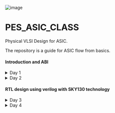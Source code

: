 
![image](https://github.com/VardhanSuroshi/pes_asic_class/assets/132068498/33403244-c9dd-4aef-a022-da52e2eef51c)

# PES_ASIC_CLASS

Physical VLSI Design for ASIC.

The repository is a guide for ASIC flow from basics.

#### Introduction and ABI
<details>
<summary> 
 Day 1
</summary>
<br>
 
### Introduction to RISCV ISA and GNU compiler toolchain
### Introduction
### Flow : HLL -> ALP -> Binary -> (HDL) -> GDS
#### 1. HLL -> High level language (c , c++) 
- A high-level language is any programming language that enables development of a program in a much more user-friendly programming context and is generally independent of the computer's hardware architecture.

#### 2. ALP -> Assembly level program
- An assembly language is a type of low-level programming language that is intended to communicate directly with a computer’s hardware (CPU). Assembly language programs are written using mnemonic codes that represent specific machine instructions which the machine can understand.Assembly language statements are entered one statement per line. Each statement follows the following format − [label] mnemonic [operands] [;comment]

#### 3. HDL -> Hardware Description Language (Verilog, System Verilog)
- A hardware description language (HDL) is a specialized computer language used to describe the structure and behavior of electronic circuits, and most commonly, digital logic circuits. HDLs can be used to design and describe the layout of digital systems from simple flip-flop memory units to complex communications protocols. It is used for circuit design, simulation,verification, synthesis and optimization of digital circuits.

#### 4. GDS -> Graphic Data System (layout)
- GDS II is a database file format which is the industry standard for data exchange of integrated circuit or IC layout artwork. It is a binary file format representing planar geometric shapes, text labels, and other information about the layout in hierarchical form. The data can be used to reconstruct all or part of the artwork used in sharing layouts, transferring artwork between different tools, or creating photo masks.

The Hardware needs to perform the instruction provided by the Application software. This is done through System sofware.

____System Software____
- OS : Operating System : Handles IO, memory allocation, Low level system function
- Compiler : Convert the input to hardware dependent instruction
- Assembler : Convert the instructions provided by compiler to Binary format
- HDL : A program that understands the Binary pattern and map it to a netlist
- GDS : Layout

 ### Lab 1


#### Contents:
- C Program to compute sum from 1 to N
- RISCV gcc compile and disassemble
- Spike simulation and debug


 1) Create a directory and open file sum1ton.c
  Write a C code to find the sum of numbers from 1 to n

 ![sum1ton_prog](https://github.com/ananya343B/pes_asic_class/assets/142582353/3b8ca152-4667-4a31-bee1-068b3954e91d)
 
  Now we will compile and execute the program. The output of the code is as follows
  
 ![sum1ton_op](https://github.com/ananya343B/pes_asic_class/assets/142582353/fe2cc5fe-b6d4-40c3-ad7b-aaa80509d229)

3) Generating RISCV object file and comparing the outputs
  
![pic3](https://github.com/ananya343B/pes_asic_class/assets/142582353/6e882222-8de4-45f0-90eb-2df2ecfaf5b1)

The command ```riscv64-unknown-elf-gcc``` is used to generate the object file sum1ton.o

![pic5](https://github.com/ananya343B/pes_asic_class/assets/142582353/27cd9359-ced5-4950-8575-c333f2863f40)

4) Spike simulation and debug

   ``` spike pk sum1ton.o```   is used to check if the instructions produce the correct output


  ![spike1](https://github.com/ananya343B/pes_asic_class/assets/142582353/afd04a0c-01dd-4f27-9b85-be623111a83e)

  ``` spike -d pk sum1ton.c```   is used for debugging
  
  The contents of the registers can be viewed
  
![spike](https://github.com/ananya343B/pes_asic_class/assets/142582353/dd1400e8-65d9-45ae-82e5-a648eab9ff91)

``` reg 0 a2```   is used to check the content of register a2

```q```  is used to quit the debugging process


### Lab 2
#### Contents: 

To display max and min value of 64 bit signed and unsigned numbers.

##### Unsigned numbers:

They are non-negative numbers which only have magnitude and no sign or direction.
Range:[0,(2^n)-1]

##### Signed numbers:

Signed numbers are numerical values which can represent positive and negative numbers along with zero.
Range: Positive:[0,2^(n-1)-1]      Negative:[-1,2^(n-1)].

- C Program to find max and min of 64 bit unsigned number:

  ![unsigned_code](https://github.com/ananya343B/pes_asic_class/assets/142582353/85744544-05cc-414c-8b13-588eb929631a)

  Output:
  
  ![unsigned_op](https://github.com/ananya343B/pes_asic_class/assets/142582353/b23b9188-9baa-4cd0-a98d-566ab642dd98)

- C Program to find max and min 64 bit signed number:

  ![signed_code](https://github.com/ananya343B/pes_asic_class/assets/142582353/6ee35461-849f-45fb-aeac-6f5c86a78ab9)

  Output:

  ![signed_op](https://github.com/ananya343B/pes_asic_class/assets/142582353/5cadeae9-df14-4c5d-845d-5af1826195ff)
</details>

 <details>
<summary> 
 Day 2
</summary>
<br>
  
  ### Introduction to ABI and basic verification flow

  ### Types of Instruction based on encoding format

1. **R-Type (Register-Type):**
   - These instructions operate on registers and have a fixed format for their operands.
   - Examples: ADD, SUB, AND, OR, XOR, SLL, SRL, SRA, SLT, SLTU

2. **I-Type (Immediate-Type):**
   - These instructions have an immediate operand and one register operand.
   - Examples: ADDI, SLTI, SLTIU, XORI, ORI, ANDI, SLLI, SRLI, SRAI, LB, LH, LW, LBU, LHU, JALR

3. **S-Type (Store-Type):**
   - These instructions are used for storing values from registers to memory.
   - Examples: SB, SH, SW

4. **B-Type (Branch-Type):**
   - These instructions perform conditional branching based on comparisons.
   - Examples: BEQ, BNE, BLT, BGE, BLTU, BGEU

5. **U-Type (Upper Immediate-Type):**
   - These instructions have a larger immediate field for encoding larger constants.
   - Examples: LUI, AUIPC

6. **J-Type (Jump-Type):**
   - These instructions are used for unconditional jumps and function calls.
   - Examples: JAL
  
     
  ### Application Binary Interface

An Application Binary Interface (ABI) is a set of conventions or rules that govern how functions, data structures, and system calls should be organized and accessed in a binary program or library. It defines the low-level interface between different parts of a program or between a program and the operating system. Here are the key points about an ABI:

1. **Binary Compatibility**: ABIs ensure that binary code produced by one compiler or platform can work seamlessly with code produced by another, as long as they adhere to the same ABI.

2. **Function Calling Convention**: ABIs specify how functions are called, including the order and location of arguments and return values, as well as how the call stack is managed during function calls.

3. **Register Usage**: ABIs define which registers are reserved for certain purposes (e.g., argument passing, return values, temporary storage) and how they should be managed during function calls.

4. **Data Layout**: ABIs specify how data structures like structs and arrays are laid out in memory, including rules for alignment and padding.

5. **Exception Handling**: They define how exceptions (such as hardware or software interrupts) are handled, including how control is transferred between user code and exception handlers.

6. **System Calls**: ABIs detail how programs interact with the operating system through system calls, including how arguments are passed and results are retrieved.

7. **Platform Independence**: ABIs help maintain compatibility across different platforms (e.g., different CPU architectures or operating systems) by providing a standardized interface.

8. **Dynamic Linking**: They cover aspects of dynamic linking, such as how shared libraries (DLLs on Windows or shared objects on Unix-based systems) are loaded and linked at runtime.

9. **Versioning**: Some ABIs include mechanisms for versioning so that future changes can be made without breaking compatibility with existing code.

10. **Documentation**: ABIs are typically documented and published, allowing developers to write code that conforms to the ABI's specifications.

11. **Toolchain Support**: Compilers and assemblers are designed to generate code that follows the ABI, ensuring that code produced by different tools can interoperate.

12. **Cross-Platform Development**: ABIs are especially important for cross-platform development, where code needs to run on multiple platforms with potentially different hardware architectures and operating systems.

13. **Security**: ABIs may include security-related aspects, such as buffer overflow protection mechanisms and stack canaries.


### Memmory Allocation for Double Words
64-bit number (or any multi-byte value) can be loaded into memory in little-endian or big-endian. It involves understanding the byte order and arranging the bytes accordingly
1. **Little-Endian:**
In little-endian representation, you store the least significant byte (LSB) at the lowest memory address and the most significant byte (MSB) at the highest memory address.
2. **Big-Endian:**
In big-endian representation, you store the most significant byte (MSB) at the lowest memory address and the least significant byte (LSB) at the highest memory address.

![th1](https://github.com/ananya343B/pes_asic_class/assets/142582353/e6415a66-5c06-40fc-b30e-a58a093ff9f1)


### Load, Add and Store Instructions
Load, Add, and Store instructions are fundamental operations in computer architecture and assembly programming. They are often used to manipulate data within a computer's memory and registers.

Example `ld x8, 16(x23)`

![th2](https://github.com/ananya343B/pes_asic_class/assets/142582353/ee3d8ef6-a411-4313-bee9-4cc2fdd8dad9)

In this Example
- `ld` is the load double-word instruction.
- `x8` is the destination register.
- `16(x23)` is the memory address pointed to by register `x5` (base address + offset).

 
Example `add x8, x24, x8`

![th3](https://github.com/ananya343B/pes_asic_class/assets/142582353/468facf3-3a36-4da0-a0e9-75c3c5b07044)


In this Example
- `add` is the add instruction.
- `x8` is the destination register.
- `x24` and `x8` are the source registers.

  ### 32-Registers and their ABI Names
The choice of the number of registers in a processor's architecture, such as the RISC-V RV64 architecture with its 32 general-purpose registers, involves a trade-off between various factors. While modern processors can have more registers but increasing the number of registers could lead to larger instructions, which would take up more memory and potentially slow down instruction fetch and decode.

###### ABI Names
ABI names for registers serve as a standardized way to designate the purpose and usage of specific registers within a software ecosystem. These names play a critical role in maintaining compatibility, optimizing code generation, and facilitating communication between different software components. 

![th4](https://github.com/ananya343B/pes_asic_class/assets/142582353/9772d6fe-b73c-4b29-b17f-2fc39a7db8d3)


### Lab
 We will use ABI to write a C program in ASM and check the result.
 
 ![th5](https://github.com/ananya343B/pes_asic_class/assets/142582353/a3e930f6-417a-412e-a4e9-98d4f93ef560)

#### C program to find sum of numbers from 1 to 9:

![lab2code](https://github.com/ananya343B/pes_asic_class/assets/142582353/2f6b3976-fab5-435e-aabc-643d924f30fb)

#### Assembly code:

![assembly_code](https://github.com/ananya343B/pes_asic_class/assets/142582353/629c1e6d-f9bb-41f5-b9d1-585c82b0b081)

#### Output:

![day2op](https://github.com/ananya343B/pes_asic_class/assets/142582353/5d717325-2ce8-4138-831f-74b8cc6bde62)

</details>

#### RTL design using verilog with SKY130 technology
<details>
<summary> 
 Day 3
</summary>
<br>

### Introduction to iVerilog

##### Simulator:
Simulation is a technique of applying different input stimulus to the design at different times to check if the RTL code behaves the intended way. Essentially, simulation is a well-followed technique to verify the robustness of the design.

How simulator works:

Simulator looks for changes in the input signals and corresponding to them, the output is evaluated.

##### Design:
A Verilog design consists of a hierarchy of modules. Modules encapsulate design hierarchy, and communicate with other modules through a set of declared input, output, and bidirectional ports.

##### Test bench:
Testbench is a code module that describes the stimulus to a logic design and checks whether the design's outputs match its specification.

![Screenshot from 2023-08-27 14-46-58](https://github.com/ananya343B/pes_asic_class/assets/142582353/8d608b57-b7ea-45c6-8901-828659e6c6a7)

Design may have one or more primary inputs and one or more primary outputs.
Test benche does not have primary inputs or outputs.

##### Iverilog based simulation flow:

![Screenshot from 2023-08-27 14-49-37](https://github.com/ananya343B/pes_asic_class/assets/142582353/b6cd9d93-767b-46dd-8d19-10df560d4b59)

### Lab1 - Using iVerilog and gtkwave

![Screenshot from 2023-08-27 15-49-04](https://github.com/ananya343B/pes_asic_class/assets/142582353/7c5282fe-73ee-4cec-bf31-903940626939)

Create a directory called vsd.

By using ```git clone``` we create a folder called ```sky130RTLDesignAndSynthesisWorkshop``` in ```vsd```.

```verilog_files``` contains all the verilog source files and test bench files.

![Screenshot from 2023-08-27 15-49-31](https://github.com/ananya343B/pes_asic_class/assets/142582353/84e8795e-548a-495c-b8b4-a13704a3a846)

Load the source code and testbench for ```good_mux.v``` into iverilog simulator.

It generates output file which is opened in gtkwave simulator.

![Screenshot from 2023-08-27 15-48-23](https://github.com/ananya343B/pes_asic_class/assets/142582353/d0f77e0f-9c79-4449-a8f7-5f5155dc1f4c)

The source code for ```good_mux.v``` and ```tb_good_mux.v``` are as follows:

![Screenshot from 2023-08-27 15-53-09](https://github.com/ananya343B/pes_asic_class/assets/142582353/26fca6bf-d992-4c6f-a490-accf460375a6)

![Screenshot from 2023-08-27 15-52-37](https://github.com/ananya343B/pes_asic_class/assets/142582353/dc20bac3-7410-4a9b-8f6f-37561a26ee39)


### Introduction to yosys and Logic synthesis 



##### Synthesizer 

Tool for converting RTL to netlist. 

![Screenshot from 2023-08-27 16-41-03](https://github.com/ananya343B/pes_asic_class/assets/142582353/9fa9601e-7dd8-42df-8954-39ad8821b43d)

Here we will be using yosys.

##### Yosys
Yosys is a framework for Verilog RTL synthesis. Yosys provides a collection of tools and algorithms to transform high level RTL to gate level representations which may be used forphysical implementation on hardware.

Design and .lib files are taken in by the synthesizer to give a netlist file.Netlist is a representation of design in the form of standard cells.

![Screenshot from 2023-08-27 16-31-39](https://github.com/ananya343B/pes_asic_class/assets/142582353/63ef4c2a-49a2-48c1-9ce5-ac58a495372f)

1) read_verilog - reads verilog file
2) read_liberty - reads .lib file
3) write_verilog - writes out netlist file

##### Verify the synthesis

![Screenshot from 2023-08-27 16-37-08](https://github.com/ananya343B/pes_asic_class/assets/142582353/5b7e7fa2-3d88-4648-be9f-3030ffc81d2f)

Netlist and testbench is fed to the iverilog simulator. A vcd file is generated which is fed to gtkwave simulator. 

Stimulus must be the same as output observed during RTL simulation.

Set of primary inputs and outputs will be the same as RTL.
Same testbench can be used for synthesized netlist.

##### Introduction to Logic synthesis

**Logic Synthesis**
  - Logic synthesis is a process in digital design that transforms a high-level hardware description of a digital circuit, typically in a hardware description language (HDL) like Verilog or VHDL, into a lower-level representation composed of logic gates and flip-flops.
  - The goal of logic synthesis is to optimize the design for various criteria such as performance, area, power consumption, and timing.

**.lib**
   - It is a collection of logical modules like And, Or, Not etc.
   - It has different flavors of same gate like 2 input AND gate, 3 input AND gate etc with different performace speed.
  
 **Need for different flavours of gates**
  - In order to make a circuit faster, the clock frequency should be high.
  - For that, the time period of the clock should be as low as possible as fmax=1/tmin.
  - For a smaller propagation time, we need faster cells.
  - To ensure that there are no HOLD issues at flip-flop B, we require slow cells.

**Faster Cells vs Slower Cells**
  - Load in digital circuit is of Capacitence.
  - Faster the charging or dicharging of capacitance, lesser is the cell delay.
  - However, for a quick charge/ discharge of capacitor, we need transistors capable of sourcing more     current i.e, we need **wide transistors**.
  - Wider transistors have lesser delay but consume more area and power.
  - Narrow transistors have more delay but consume less area and performance.
  - Faster cells come with a cost of area and power.
  - Hence the cells are chosen for a design such that all contraints are met.

##### Lab - Yosys

Invoking yosys:

![Screenshot from 2023-08-27 19-16-20](https://github.com/ananya343B/pes_asic_class/assets/142582353/9826a37d-f87f-4c81-8759-bcd2272c2c47)

To read the library
    
     ` ``read_liberty -lib ../lib/sky130_fd_sc_hd__tt_025C_1v80.lib```
    
To read the design

    ```read_verilog good_mux.v```

To syntheis the module

      ``` synth -top good_mux```
      
![Screenshot from 2023-08-27 19-19-53](https://github.com/ananya343B/pes_asic_class/assets/142582353/b47c7713-9942-4703-baf3-a34cae4e2c77)


To generate the netlist

  `abc -liberty ../lib/sky130_fd_sc_hd__tt_025C_1v80.lib`

 ![Screenshot from 2023-08-27 19-20-09](https://github.com/ananya343B/pes_asic_class/assets/142582353/9fc2f494-f200-4314-b30c-9267ea9cafcc)

  It gives a report of what cells are used and the number of input and output signals.

To see the logic realised

  `show`
  
![Screenshot from 2023-08-27 19-21-58](https://github.com/ananya343B/pes_asic_class/assets/142582353/6217e753-dc69-47ae-a81c-840b430b7a85)

To write the netlist

      ````write_verilog good_mux_netlist.v````
      ````!gvim good_mux_netlist.v````
     
To view a simplified code
     
     ``` write_verilog -noattr good_mux_netlist.v```
     ```!gvim good_mux_netlist.v```
     
![writing1](https://github.com/ananya343B/pes_asic_class/assets/142582353/1df99a5a-1ed9-4ba0-8420-75aab8a32913)


![writing2](https://github.com/ananya343B/pes_asic_class/assets/142582353/d6e24c76-22f4-430e-be72-f10a79e3d5cc)

</details>


<details>
<summary> 
 Day 4
</summary>
<br>

### Introduction to timing dot libs

##### Lab

To view the contents in the .lib

  `gvim ../lib/sky130_fd_sc_hd__tt_025C_1v80.lib`

Use ```syn off``` to remove syntax.

![Screenshot from 2023-08-28 08-13-39](https://github.com/ananya343B/pes_asic_class/assets/142582353/b120b29c-d2ce-4621-93ab-ff80d1b1a1c4)

The first line in the file `library ("sky130_fd_sc_hd__tt_025C_1v80") ` :

   - tt : indicates variations due to process and here it indicates **Typical Process**.
   - 025C : indicates the variations due to temperatures where the silicon will be used.
   - 1v80 : indicates the variations due to the voltage levels where the silicon will be incorporated.

The properties of the cell can be veiwed:

![Screenshot from 2023-08-28 08-21-10](https://github.com/ananya343B/pes_asic_class/assets/142582353/edb662d5-79df-49d1-8d4e-427aadfc6d97)


`` :se nu`` - to enable line numbers.

`` /cell`` and ``:g//`` - to list all the cells.

![Screenshot from 2023-08-28 08-33-34](https://github.com/ananya343B/pes_asic_class/assets/142582353/2c9dddf5-70d4-4769-8822-b993a53434fb)

We can observe all the different types and flavours of cells in .lib

```:vsp``` - to compare cells.

![Screenshot from 2023-08-28 16-09-59](https://github.com/ananya343B/pes_asic_class/assets/142582353/bc7d7149-4d2a-462c-b840-933c1d712014)

We can compare the power consumption and area of different flavours of and cells in the above image.

### Heirarchical and Flattened synthesis

##### Heirarchical synthesis:

The hierarchy approach, sometimes known as the “divide and conquer” strategy, is breaking a module down into smaller units and then repeating the process on those units until the complexity of the smaller portions is manageable. The smaller modules and sub-circuits are synthesized individually and then integrated together. This approch helps designers to work on different parts of the design individually and helps manage the complexity of large modules.

##### Lab:

 Use ``` gvim multiple_modules.v``` to open the file.

 ![Screenshot from 2023-08-28 16-34-56](https://github.com/ananya343B/pes_asic_class/assets/142582353/db42a31c-9697-494f-bbb8-edd941e0f690)

 The file ```multiple_modules.v``` contains two sub-modules ```sub_module1``` and ```sub_module2```.

 perform the follewing after launching yosys:
 
![Screenshot from 2023-08-28 16-37-30](https://github.com/ananya343B/pes_asic_class/assets/142582353/a75f5368-c282-4343-aa44-f117b9f68dcd)

![Screenshot from 2023-08-28 16-38-39](https://github.com/ananya343B/pes_asic_class/assets/142582353/7ca504f8-bff0-45bf-a385-97accabaadb1)

![Screenshot from 2023-08-28 16-39-09](https://github.com/ananya343B/pes_asic_class/assets/142582353/1549ada9-2c03-455b-be04-7403f0f8b536)

![Screenshot from 2023-08-28 16-39-35](https://github.com/ananya343B/pes_asic_class/assets/142582353/7bb61349-ca55-472c-8fda-fc530ab629d0)

![Screenshot from 2023-08-28 16-40-43](https://github.com/ananya343B/pes_asic_class/assets/142582353/3b8ab335-16af-4df5-ab9a-7590e832a7ce)


To set ```multiple_modules.v``` as top module - ```synth -top multiple_modules```

To view net-list - ```show multiple_modules```

![Screenshot from 2023-08-28 16-41-30](https://github.com/ananya343B/pes_asic_class/assets/142582353/46176939-7e6f-4b33-af88-b1d80f340fac)

We can observe that AND gate and OR gate are replaced as ```sub_module1``` and ```sub_module2```
` in the above representation.

Open ```multiple_modules_hier.v``` using ```!gvim multiple_modules_hier.v```

![multi_mod1](https://github.com/ananya343B/pes_asic_class/assets/142582353/3f6a8e9f-497a-487b-b8d9-14855c839e93)

![multi_mod2](https://github.com/ananya343B/pes_asic_class/assets/142582353/615231ab-5e0b-4593-82b5-3f74981de248)

##### Flattened synthesis:

Flattening combines all the modules and sub-modules to produce a single entity. The entire design is synthesized as a single unit, without preserving the modular organization present in the original high-level description. It produces fast logic (by minimizing the levels of logic between the inputs and outputs) at the expense of the area increase.

##### Lab:

Follow the same steps as in heirarchical but use ```flatten``` before the ```show``` command to flatten the netlist.

![Screenshot from 2023-08-28 19-38-46](https://github.com/ananya343B/pes_asic_class/assets/142582353/2587cb97-ea36-4ff9-9d2c-e1a564538e04)

Opening the file using ```!gvim multiple_modules_flat.v```

![Screenshot from 2023-08-28 19-40-11](https://github.com/ananya343B/pes_asic_class/assets/142582353/ebf66455-50a1-4f92-a4f3-ae1eb35acaad)

![Screenshot from 2023-08-28 19-40-45](https://github.com/ananya343B/pes_asic_class/assets/142582353/1a9bc09a-ec61-4664-ab03-38a204139526)


### Various flops styles and optimization

##### Need for flip flops

Flip-flops are fundamental components in design. They are essential for storing binary information in digital circuits, enabling sequential logic and memory functions. Flip-flops play a crucial role in synchronizing data and controlling the flow of information within integrated circuits, making them essential for building complex digital systems like processors, memory units, and other digital devices.

##### Flip flops and glitches

Flip-flops are used in digital circuits to help eliminate glitches, which are unwanted, transient, and unpredictable pulses or voltage spikes in a circuit. By storing an synchronising data, flip-flops can help filter out glitchesand ensure that only stable and intended signals propogate through the circuit. The sequential nature of flip-flops allows them to delay signals and prevent short-lived glitches from affecting the overall behavior of the circuit. This is particularly important in synchronous digital systems where accurate and reliable signal propagation is critical.

##### D flip flop with asynchronous reset 

A D flip-flop with an asynchronous reset is a digital circuit component that can store a single bit of data and has an additional input for resetting its state. The D (data) input represents the data to be stored, while the asynchronous reset input resets the flip-flop's state regardless of the clock signal.

Here's how it functions:

The current state of the flip-flop is determined by the value at the D input. If the D input is HIGH (1), the flip-flop will store the value 1. If the D input is LOW (0), the flip-flop will store the value 0.

Asynchronous Reset (R) input allows you to reset the flip-flop's state independently of the clock signal. When the reset input is activated (typically by making it LOW), the flip-flop's output is forced to a known state. If the reset input is HIGH, the reset function is inactive.

The clock input synchronizes the update of the flip-flop's output. The flip-flop's state is only updated when a rising or falling edge of the clock signal occurs, depending on the type of flip-flop.

#### D flip flop with asynchronous set



</details>
